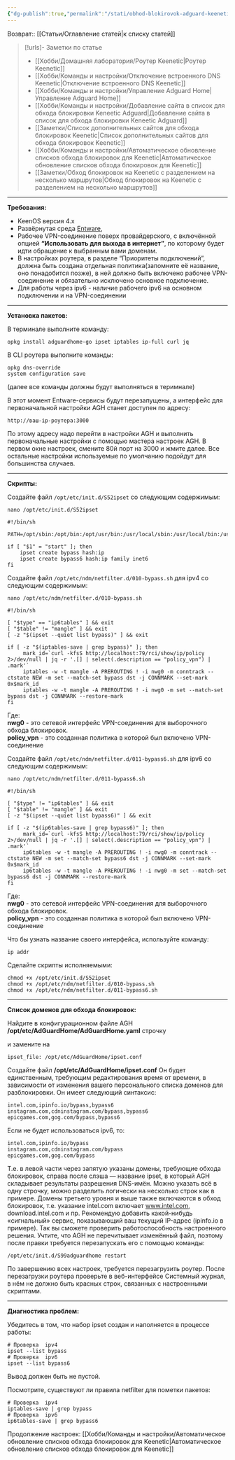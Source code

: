 ```yaml
---
{"dg-publish":true,"permalink":"/stati/obhod-blokirovok-adguard-keenetic/","updated":"2025-01-18T18:19:04+03:00"}
---
```


Возврат:: [[Статьи/Оглавление статей\|к списку статей]]
> [!urls]- Заметки по статье
>- [[Хобби/Домашняя лаборатория/Роутер Keenetic\|Роутер Keenetic]]
>- [[Хобби/Команды и настройки/Отключение встроенного DNS Keenetic\|Отключение встроенного DNS Keenetic]]
>- [[Хобби/Команды и настройки/Управление Adguard Home\|Управление Adguard Home]]
>- [[Хобби/Команды и настройки/Добавление сайта в список для обхода блокировки Keneetic Adguard\|Добавление сайта в список для обхода блокировки Keneetic Adguard]]
>- [[Заметки/Список дополнительных сайтов для обхода блокировок Keenetic\|Список дополнительных сайтов для обхода блокировок Keenetic]]
>- [[Хобби/Команды и настройки/Автоматическое обновление списков обхода блокировок для Keenetic\|Автоматическое обновление списков обхода блокировок для Keenetic]]
>- [[Заметки/Обход блокировок на Keenetic с разделением на несколько маршрутов\|Обход блокировок на Keenetic с разделением на несколько маршрутов]]

---
**Требования:**

-   KeenOS версия 4.х
-   Развёрнутая среда [Entware](https://help.keenetic.com/hc/ru/articles/360021214160-%D0%A3%D1%81%D1%82%D0%B0%D0%BD%D0%BE%D0%B2%D0%BA%D0%B0-%D1%81%D0%B8%D1%81%D1%82%D0%B5%D0%BC%D1%8B-%D0%BF%D0%B0%D0%BA%D0%B5%D1%82%D0%BE%D0%B2-%D1%80%D0%B5%D0%BF%D0%BE%D0%B7%D0%B8%D1%82%D0%BE%D1%80%D0%B8%D1%8F-Entware-%D0%BD%D0%B0-USB-%D0%BD%D0%B0%D0%BA%D0%BE%D0%BF%D0%B8%D1%82%D0%B5%D0%BB%D1%8C),
-   Рабочее VPN-соединение поверх провайдерского, с включённой опцией **“Использовать для выхода в интернет”**, по которому будет идти обращение к выбранным вами доменам.
-   В настройках роутера, в разделе “Приоритеты подключений”, должна быть создана отдельная политика(запомните её название, оно понадобится позже), в ней должно быть включено рабочее VPN-соединение и обязательно исключено основное подключение.
-   Для работы через ipv6 - наличие рабочего ipv6 на основном подключении и на VPN-соединении

___

**Установка пакетов:**

В терминале выполните команду:

```shell
opkg install adguardhome-go ipset iptables ip-full curl jq
```

В CLI роутера выполните команды:

```shell
opkg dns-override
system configuration save
```

(далее все команды должны будут выполняться в теримнале)

В этот момент Entware-сервисы будут перезапущены, а интерфейс для первоначальной настройки AGH станет доступен по адресу:

```
http://ваш-ip-роутера:3000
```

По этому адресу надо перейти в настройки AGH и выполнить первоначальные настройки с помощью маcтера настроек AGH. В первом окне настроек, смените 80й порт на 3000 и жмите далее. Все остальные настройки используемые по умолчанию подойдут для большинства случаев.

___

**Скрипты:**

Создайте файл `/opt/etc/init.d/S52ipset` со следующим содержимым:

```
nano /opt/etc/init.d/S52ipset
```

```
#!/bin/sh

PATH=/opt/sbin:/opt/bin:/opt/usr/bin:/usr/local/sbin:/usr/local/bin:/usr/sbin:/usr/bin:/sbin:/bin

if [ "$1" = "start" ]; then
    ipset create bypass hash:ip
    ipset create bypass6 hash:ip family inet6
fi
```

Создайте файл `/opt/etc/ndm/netfilter.d/010-bypass.sh` для ipv4 со следующим содержимым:

```
nano /opt/etc/ndm/netfilter.d/010-bypass.sh
```

```
#!/bin/sh

[ "$type" == "ip6tables" ] && exit
[ "$table" != "mangle" ] && exit
[ -z "$(ipset --quiet list bypass)" ] && exit

if [ -z "$(iptables-save | grep bypass)" ]; then
     mark_id=`curl -kfsS http://localhost:79/rci/show/ip/policy 2>/dev/null | jq -r '.[] | select(.description == "policy_vpn") | .mark'`
     iptables -w -t mangle -A PREROUTING ! -i nwg0 -m conntrack --ctstate NEW -m set --match-set bypass dst -j CONNMARK --set-mark 0x$mark_id
     iptables -w -t mangle -A PREROUTING ! -i nwg0 -m set --match-set bypass dst -j CONNMARK --restore-mark
fi
```

Где:  
**nwg0** - это сетевой интерфейс VPN-соединения для выборочного обхода блокировок.  
**policy\_vpn** - это созданная политика в которой был включено VPN-соединение

Создайте файл `/opt/etc/ndm/netfilter.d/011-bypass6.sh` для ipv6 со следующим содержимым:

```
nano /opt/etc/ndm/netfilter.d/011-bypass6.sh
```

```
#!/bin/sh

[ "$type" != "ip6tables" ] && exit
[ "$table" != "mangle" ] && exit
[ -z "$(ipset --quiet list bypass6)" ] && exit

if [ -z "$(ip6tables-save | grep bypass6)" ]; then
     mark_id=`curl -kfsS http://localhost:79/rci/show/ip/policy 2>/dev/null | jq -r '.[] | select(.description == "policy_vpn") | .mark'`
     ip6tables -w -t mangle -A PREROUTING ! -i nwg0 -m conntrack --ctstate NEW -m set --match-set bypass6 dst -j CONNMARK --set-mark 0x$mark_id
     ip6tables -w -t mangle -A PREROUTING ! -i nwg0 -m set --match-set bypass6 dst -j CONNMARK --restore-mark
fi
```

Где:  
**nwg0** - это сетевой интерфейс VPN-соединения для выборочного обхода блокировок.  
**policy\_vpn** - это созданная политика в которой был включено VPN-соединение

Что бы узнать название своего интерфейса, используйте команду:

```
ip addr
```

Сделайте скрипты исполняемыми:

```
chmod +x /opt/etc/init.d/S52ipset
chmod +x /opt/etc/ndm/netfilter.d/010-bypass.sh
chmod +x /opt/etc/ndm/netfilter.d/011-bypass6.sh
```

___

**Список доменов для обхода блокировок:**

Найдите в конфигурационном файле AGH **/opt/etc/AdGuardHome/AdGuardHome.yaml** строчку

и замените на

```
ipset_file: /opt/etc/AdGuardHome/ipset.conf
```

Создайте файл **/opt/etc/AdGuardHome/ipset.conf** Он будет единственным, требующим редактирования время от времени, в зависимости от изменения вашего персонального списка доменов для разблокировки. Он имеет следующий синтаксис:

```
intel.com,ipinfo.io/bypass,bypass6
instagram.com,cdninstagram.com/bypass,bypass6
epicgames.com,gog.com/bypass,bypass6
```

Если не будет использоваться ipv6, то:

```
intel.com,ipinfo.io/bypass
instagram.com,cdninstagram.com/bypass
epicgames.com,gog.com/bypass
```

Т.е. в левой части через запятую указаны домены, требующие обхода блокировок, справа после слэша — название ipset, в который AGH складывает результаты разрешения DNS-имён. Можно указать всё в одну строчку, можно разделить логически на несколько строк как в примере. Домены третьего уровня и выше также включаются в обход блокировок, т.е. указание intel.com включает www.intel.com, download.intel.com и пр. Рекомендую добавить какой-нибудь «сигнальный» сервис, показывающий ваш текущий IP-адрес (ipinfo.io в примере). Так вы сможете проверить работоспособность настроенного решения. Учтите, что AGH не перечитывает изменённый файл, поэтому после правки требуется перезапускать его с помощью команды:

```
/opt/etc/init.d/S99adguardhome restart
```

По завершению всех настроек, требуется перезагрузить роутер. После перезагрузки роутера проверьте в веб-интерфейсе Системный журнал, в нём не должно быть красных строк, связанных с настроенными скриптами.

___

**Диагностика проблем:**

Убедитесь в том, что набор ipset создан и наполняется в процессе работы:

```
# Проверка  ipv4
ipset --list bypass
# Проверка  ipv6
ipset --list bypass6
```

Вывод должен быть не пустой.

Посмотрите, существуют ли правила netfilter для пометки пакетов:

```
# Проверка  ipv4
iptables-save | grep bypass
# Проверка  ipv6
ip6tables-save | grep bypass6
```

 Продолжение настроек: [[Хобби/Команды и настройки/Автоматическое обновление списков обхода блокировок для Keenetic\|Автоматическое обновление списков обхода блокировок для Keenetic]]